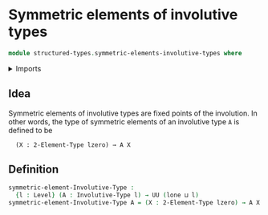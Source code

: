 # Symmetric elements of involutive types

```agda
module structured-types.symmetric-elements-involutive-types where
```

<details><summary>Imports</summary>

```agda
open import foundation.universe-levels

open import structured-types.involutive-types

open import univalent-combinatorics.2-element-types
```

</details>

## Idea

Symmetric elements of involutive types are fixed points of the involution. In
other words, the type of symmetric elements of an involutive type `A` is defined
to be

```text
  (X : 2-Element-Type lzero) → A X
```

## Definition

```agda
symmetric-element-Involutive-Type :
  {l : Level} (A : Involutive-Type l) → UU (lone ⊔ l)
symmetric-element-Involutive-Type A = (X : 2-Element-Type lzero) → A X
```
